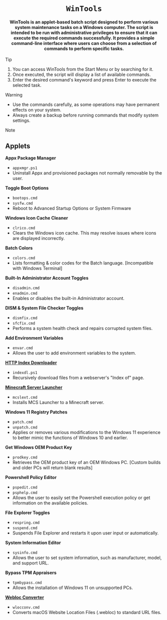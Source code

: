 <div align="center">
    
# `WinTools`
#### WinTools is an applet-based batch script designed to perform various system maintenance tasks on a Windows computer. The script is intended to be run with administrative privileges to ensure that it can execute the required commands successfully. It provides a simple command-line interface where users can choose from a selection of commands to perform specific tasks.
</div>

> [!TIP]
> 1. You can access WinTools from the Start Menu or by searching for it.
> 2. Once executed, the script will display a list of available commands.
> 3. Enter the desired command's keyword and press Enter to execute the selected task.

> [!WARNING]
> - Use the commands carefully, as some operations may have permanent effects on your system.
> - Always create a backup before running commands that modify system settings.

> [!NOTE]
> ## Applets
> 
> **Appx Package Manager**
> 
>    - `appxmgr.ps1`
>    - Uninstall Appx and provisioned packages not normally removable by the user.
> 
> **Toggle Boot Options**
> 
>    - `bootops.cmd`
>    - `sysfw.cmd`
>    - Reboot to Advanced Startup Options or System Firmware
> 
> **Windows Icon Cache Cleaner**
> 
>    - `clrico.cmd`
>    - Clears the Windows icon cache. This may resolve issues where icons are displayed incorrectly.
> 
> **Batch Colors**
> 
>    - `colors.cmd`
>    - Lists formatting & color codes for the Batch language. [Incompatible with Windows Terminal]
> 
> **Built-In Administrator Account Toggles**
> 
>    - `disadmin.cmd`
>    - `enadmin.cmd`
>    - Enables or disables the built-in Administrator account.
> 
> **DISM & System File Checker Toggles**
> 
>    - `dismfix.cmd`
>    - `sfcfix.cmd`
>    - Performs a system health check and repairs corrupted system files.
> 
> **Add Environment Variables**
> 
>    - `envar.cmd`
>    - Allows the user to add environment variables to the system.
> 
> **[HTTP Index Downloader](https://github.com/lazaroblanc/Index-of-downloader)**
> 
>    - `indexdl.ps1`
>    - Recursively download files from a webserver's "Index of" page.
> 
> **[Minecraft Server Launcher](https://github.com/sythatic/MCS-Launcher)**   
> 
>    - `mcslext.cmd`
>    - Installs MCS Launcher to a Minecraft server.
> 
> **Windows 11 Registry Patches**
> 
>    - `patch.cmd`
>    - `unpatch.cmd`
>    - Applies or removes various modifications to the Windows 11 experience to better mimic the functions of Windows 10 and earlier.
> 
> **Get Windows OEM Product Key**
> 
>    - `prodkey.cmd`
>    - Retrieves the OEM product key of an OEM Windows PC. [Custom builds and older PCs will return blank results]
> 
> **Powershell Policy Editor**
> 
>    - `pspedit.cmd`
>    - `psphelp.cmd`
>    - Allows the user to easily set the Powershell execution policy or get information on the available policies.
> 
> **File Explorer Toggles**
> 
>    - `respring.cmd`
>    - `suspend.cmd`
>    - Suspends File Explorer and restarts it upon user input or automatically.
> 
> **System Information Editor**
> 
>    - `sysinfo.cmd`
>    - Allows the user to set system information, such as manufacturer, model, and support URL.
> 
> **Bypass TPM Appraisers**
> 
>    - `tpmbypass.cmd`
>    - Allows the installation of Windows 11 on unsupported PCs.
> 
> **[Webloc Converter](https://github.com/sythatic/Webloc-Decoder)**
> 
>    - `wlocconv.cmd`
>    - Converts macOS Website Location Files (.webloc) to standard URL files.
> 
